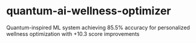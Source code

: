 # quantum-ai-wellness-optimizer
Quantum-inspired ML system achieving 85.5% accuracy for personalized wellness optimization with +10.3 score improvements
